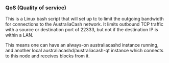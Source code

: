 ### QoS (Quality of service) ###

This is a Linux bash script that will set up tc to limit the outgoing bandwidth for connections to the AustraliaCash network. It limits outbound TCP traffic with a source or destination port of 22333, but not if the destination IP is within a LAN.

This means one can have an always-on australiacashd instance running, and another local australiacashd/australiacash-qt instance which connects to this node and receives blocks from it.
